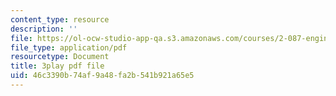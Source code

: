 ```yaml
---
content_type: resource
description: ''
file: https://ol-ocw-studio-app-qa.s3.amazonaws.com/courses/2-087-engineering-math-differential-equations-and-linear-algebra-fall-2014/46c3390b74af9a48fa2b541b921a65e5_aFx8dVLkrWs.pdf
file_type: application/pdf
resourcetype: Document
title: 3play pdf file
uid: 46c3390b-74af-9a48-fa2b-541b921a65e5
---
```

